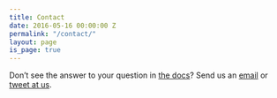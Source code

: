 ```yaml
---
title: Contact
date: 2016-05-16 00:00:00 Z
permalink: "/contact/"
layout: page
is_page: true
---
```


Don’t see the answer to your question in [the docs](http://learn.siteleaf.com)? Send us an [email](mailto:team@siteleaf.com) or [tweet at us](https://twitter.com/siteleaf).
